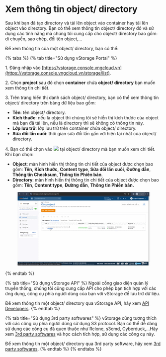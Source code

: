 # Xem thông tin object/ directory

Sau khi bạn đã tạo directory và tải lên object vào container hay tải lên object vào directory. Bạn có thể xem thông tin object/ directory đó và sử dụng các tính năng mà chúng tôi cung cấp cho object/ directory bao gồm: di chuyển, sao chép, đổi tên object,...

Để xem thông tin của một object/ directory, bạn có thể:&#x20;

{% tabs %}
{% tab title="Sử dụng vStorage Portal" %}


1\. Đăng nhập vào [https://vstorage.console.vngcloud.vn](https://vstorage.console.vngcloud.vn/storage/list).

2\. Chọn **project** sau đó chọn **container** chứa **object/ directory** bạn muốn xem thông tin chi tiết.

3\. Trên trang hiển thị danh sách object/ directory, bạn có thể xem thông tin object/ directory trên bảng dữ liệu bao gồm:

* **Tên**: tên object/ directory.
* **Kích thước**: nếu là object thì chúng tôi sẽ hiển thị kích thước của object mà bạn đã tải lên, nếu là directory thì sẽ không có thông tin này.
* **Lớp lưu trữ**: lớp lưu trữ trên container chứa object/ directory.
* **Sửa đổi lần cuối**: thời gian sửa đổi lần gần với hiện tại nhất của object/ directory.

4\. Bạn có thể chọn vào ![](https://docs.vngcloud.vn/download/thumbnails/59805571/image2023-7-13\_12-22-47.png?version=1\&modificationDate=1689225769000\&api=v2) tại object/ directory mà bạn muốn xem chi tiết. Khi bạn chọn:

* **Object**: màn hình hiển thị thông tin chi tiết của object được chọn bao gồm: **Tên**, **Kích thước,** **Content** **type**, **Sửa đổi lần cuối**, **Đường dẫn**, **Thông tin Checksum**, **Thông tin Phiên bản**.
* **Directory**: màn hình hiển thị thông tin chi tiết của object được chọn bao gồm: **Tên**, **Content type**, **Đường dẫn**, **Thông tin Phiên bản.**

<figure><img src="../../../../.gitbook/assets/Xem_thong_tin_object_directory.gif" alt=""><figcaption></figcaption></figure>
{% endtab %}

{% tab title="Sử dụng vStorage API" %}
Ngoài cổng giao diện quản lý truyền thống, chúng tôi cũng cung cấp API cho phép bạn tích hợp với các ứng dụng, công cụ phía người dùng của bạn với vStorage để lưu trữ dữ liệu.

Để xem thông tin một object/ directory qua vStorage API, hãy xem [API Developers](https://docs.vngcloud.vn/display/VV/API+Developers).
{% endtab %}

{% tab title="Sử dụng 3rd party softwares" %}
vStorage cũng tương thích với các công cụ phía người dùng sử dụng S3 protocol. Bạn có thể dễ dàng sử dụng các công cụ đã quen thuộc như Rclone, s3cmd, Cyberduck,...Hãy xem [3rd party softwares](https://docs.vngcloud.vn/display/VV/3rd+party+softwares) và học cách tích hợp, sử dụng các công cụ này.&#x20;

Để xem thông tin một object/ directory qua 3rd party software, hãy xem [3rd party softwares](https://docs.vngcloud.vn/display/VV/3rd+party+softwares).
{% endtab %}
{% endtabs %}
